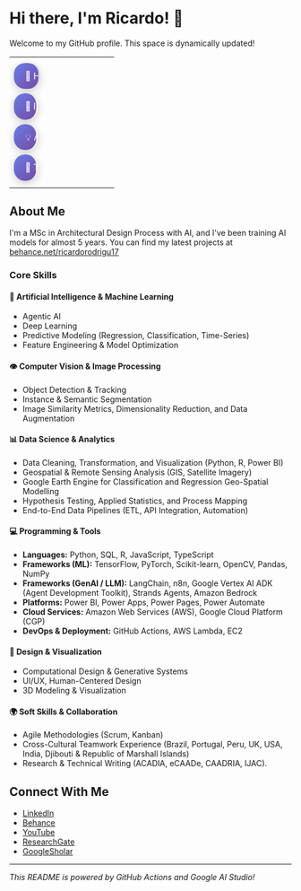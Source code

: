 # Hi there, I'm Ricardo! 👋

Welcome to my GitHub profile. This space is dynamically updated!

<!-- GENERATED_CONTENT_START -->

<div align="left">
  <style>
    @keyframes typing {
      from { width: 0; }
      to { width: 100%; }
    }
    @keyframes blink {
      50% { border-color: transparent; }
    }
    .chat-bubble {
      background: linear-gradient(135deg, #667eea 0%, #764ba2 100%);
      color: white;
      padding: 12px 20px;
      margin: 8px 0;
      border-radius: 20px;
      box-shadow: 0 4px 15px rgba(0,0,0,0.2);
      max-width: 400px;
      font-family: -apple-system, BlinkMacSystemFont, 'Segoe UI', Helvetica, Arial, sans-serif;
      font-size: 16px;
      line-height: 1.4;
      overflow: hidden;
      white-space: nowrap;
      border-right: 2px solid white;
      animation: typing 2s steps(40) forwards, blink 1s infinite;
    }
  </style>
  <table>
    <tr>
      <td>
        <div class="chat-bubble" style="animation-delay: 0s; width: 0;">
          👋 Hi, I'm Ricardo!
        </div>
        <div class="chat-bubble" style="animation-delay: 2.5s; width: 0;">
          📍 I'm located at São Paulo, SP, Brazil
        </div>
        <div class="chat-bubble" style="animation-delay: 5.0s; width: 0;">
          💡 AI advancements are accelerating innovation globally.
        </div>
        <div class="chat-bubble" style="animation-delay: 7.5s; width: 0;">
          🙏 Thanks for stopping by and have a nice Sunday!
        </div>
      </td>
    </tr>
  </table>
</div>

<!-- GENERATED_CONTENT_END -->

## About Me
I'm a MSc in Architectural Design Process with AI, and I've been training AI models for almost 5 years.
You can find my latest projects at [behance.net/ricardorodrigu17](https://www.behance.net/ricardorodrigu17)

### Core Skills  

#### 🤖 Artificial Intelligence & Machine Learning  
- Agentic AI
- Deep Learning 
- Predictive Modeling (Regression, Classification, Time-Series)  
- Feature Engineering & Model Optimization    

#### 👁️ Computer Vision & Image Processing  
- Object Detection & Tracking  
- Instance & Semantic Segmentation  
- Image Similarity Metrics, Dimensionality Reduction, and Data Augmentation  

#### 📊 Data Science & Analytics  
- Data Cleaning, Transformation, and Visualization (Python, R, Power BI)  
- Geospatial & Remote Sensing Analysis (GIS, Satellite Imagery) 
- Google Earth Engine for Classification and Regression Geo-Spatial Modelling 
- Hypothesis Testing, Applied Statistics, and Process Mapping  
- End-to-End Data Pipelines (ETL, API Integration, Automation)  

#### 💻 Programming & Tools  
- **Languages:** Python, SQL, R, JavaScript, TypeScript  
- **Frameworks (ML):** TensorFlow, PyTorch, Scikit-learn, OpenCV, Pandas, NumPy  
- **Frameworks (GenAI / LLM):** LangChain, n8n, Google Vertex AI ADK (Agent Development Toolkit), Strands Agents, Amazon Bedrock  
- **Platforms:** Power BI, Power Apps, Power Pages, Power Automate
- **Cloud Services:** Amazon Web Services (AWS), Google Cloud Platform (CGP)  
- **DevOps & Deployment:** GitHub Actions, AWS Lambda, EC2

#### 🎨 Design & Visualization  
- Computational Design & Generative Systems  
- UI/UX, Human-Centered Design  
- 3D Modeling & Visualization

#### 🌍 Soft Skills & Collaboration  
- Agile Methodologies (Scrum, Kanban)  
- Cross-Cultural Teamwork Experience (Brazil, Portugal, Peru, UK, USA, India, Djibouti & Republic of Marshall Islands) 
- Research & Technical Writing (ACADIA, eCAADe, CAADRIA, IJAC).


## Connect With Me
- [LinkedIn](https://linkedin.com/in/rcrarq)
- [Behance](https://www.behance.net/ricardorodrigu17)
- [YouTube](https://www.youtube.com/@ricardocesarrodrigues837)
- [ResearchGate](https://www.researchgate.net/profile/Ricardo-Rodrigues-26)
- [GoogleSholar](https://scholar.google.com.br/citations?user=mVCXbNIAAAAJ&hl=pt-BR&oi=ao)

---
*This README is powered by GitHub Actions and Google AI Studio!*